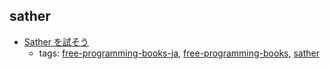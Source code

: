 sather
---
* [Sather を試そう](http://www.shido.info/sather/index.html)
    * tags: [free-programming-books-ja](../tags/free-programming-books-ja.md), [free-programming-books](../tags/free-programming-books.md), [sather](../tags/sather.md)
